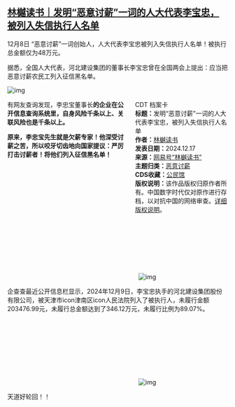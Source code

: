 <!--1734442220000-->
[林樾读书｜发明“恶意讨薪”一词的人大代表李宝忠，被列入失信执行人名单](https://chinadigitaltimes.net/chinese/714093.html)
------

<p>12月8日 “恶意讨薪”一词创始人，人大代表李宝忠被列入失信执行人名单！被执行总金额仅为48万元。</p><p>据悉，全国人大代表，河北建设集团的董事长李宝忠曾在全国两会上提出：应当把恶意讨薪农民工列入征信黑名单。</p><p><img decoding="async" src="https://chinadigitaltimes.net/chinese/files/2024/12/1.jpeg" alt="img"></p><div style="width:42%;float:right;padding-left:20px"><div class="su-spoiler su-spoiler-style-fancy su-spoiler-icon-chevron-circle" data-scroll-offset="0" data-anchor-in-url="no"><div class="su-spoiler-title" tabindex="0" role="button"><span class="su-spoiler-icon"></span>CDT 档案卡</div><div class="su-spoiler-content su-u-clearfix su-u-trim"><strong>标题：</strong>发明“恶意讨薪”一词的人大代表李宝忠，被列入失信执行人名单<br><strong>作者：</strong><a href="https://chinadigitaltimes.net/space/林樾读书" target="_blank">林樾读书</a><br><strong>发表日期：</strong>2024.12.17<br><strong>来源：</strong><a href="https://web.archive.org/web/https://www.163.com/dy/article/JJJOPVUI05561KJU.html" target="_blank">网易号“林樾读书”</a><br><strong>主题归类：</strong><a href="https://chinadigitaltimes.net/space/恶意讨薪" target="_blank">恶意讨薪</a><br><strong>CDS收藏：</strong><a href="https://chinadigitaltimes.net/space/%E5%85%AC%E6%B0%91%E9%A6%86" target="_blank" rel="noopener">公民馆</a><br><strong>版权说明：</strong>该作品版权归原作者所有。中国数字时代仅对原作进行存档，以对抗中国的网络审查。<a href="https://chinadigitaltimes.net/chinese/copyright">详细版权说明</a>。</div></div></div><p>有网友查询发现，李忠宝董事长<strong>的企业在公开信息查询系统里，自身风险千条以上、关联风险也是千条以上。</strong></p><p><strong>原来，李忠宝先生就是欠薪专家！他深受讨薪之苦，所以咬牙切齿地向国家提议：严厉打击讨薪者！将他们列入征信黑名单！</strong></p><p><img decoding="async" src="data:image/svg+xml,%3Csvg%20xmlns='http://www.w3.org/2000/svg'%20viewBox='0%200%200%200'%3E%3C/svg%3E" alt="img" data-lazy-src="https://chinadigitaltimes.net/chinese/files/2024/12/2.jpeg"><noscript><img decoding="async" src="https://chinadigitaltimes.net/chinese/files/2024/12/2.jpeg" alt="img"></noscript></p><p>企查查最近公开信息栏显示，2024年12月9日，李宝忠执手的河北建设集团股份有限公司，被天津市icon津南区icon人民法院列入了被执行人，未履行金额203476.99元，未履行总金额达到了346.12万元，未履行比例为89.07%。</p><p><img decoding="async" src="data:image/svg+xml,%3Csvg%20xmlns='http://www.w3.org/2000/svg'%20viewBox='0%200%200%200'%3E%3C/svg%3E" alt="img" data-lazy-src="https://chinadigitaltimes.net/chinese/files/2024/12/3.jpeg"><noscript><img decoding="async" src="https://chinadigitaltimes.net/chinese/files/2024/12/3.jpeg" alt="img"></noscript></p><p>天道好轮回！！</p><div class="addtoany_share_save_container addtoany_content addtoany_content_bottom"><div class="a2a_kit a2a_kit_size_32 addtoany_list" data-a2a-url="https://chinadigitaltimes.net/chinese/714093.html" data-a2a-title="林樾读书｜发明“恶意讨薪”一词的人大代表李宝忠，被列入失信执行人名单"><a class="a2a_button_facebook" href="https://www.addtoany.com/add_to/facebook?linkurl=https%3A%2F%2Fchinadigitaltimes.net%2Fchinese%2F714093.html&amp;linkname=%E6%9E%97%E6%A8%BE%E8%AF%BB%E4%B9%A6%EF%BD%9C%E5%8F%91%E6%98%8E%E2%80%9C%E6%81%B6%E6%84%8F%E8%AE%A8%E8%96%AA%E2%80%9D%E4%B8%80%E8%AF%8D%E7%9A%84%E4%BA%BA%E5%A4%A7%E4%BB%A3%E8%A1%A8%E6%9D%8E%E5%AE%9D%E5%BF%A0%EF%BC%8C%E8%A2%AB%E5%88%97%E5%85%A5%E5%A4%B1%E4%BF%A1%E6%89%A7%E8%A1%8C%E4%BA%BA%E5%90%8D%E5%8D%95" title="Facebook" rel="nofollow noopener" target="_blank"></a><a class="a2a_button_twitter" href="https://www.addtoany.com/add_to/twitter?linkurl=https%3A%2F%2Fchinadigitaltimes.net%2Fchinese%2F714093.html&amp;linkname=%E6%9E%97%E6%A8%BE%E8%AF%BB%E4%B9%A6%EF%BD%9C%E5%8F%91%E6%98%8E%E2%80%9C%E6%81%B6%E6%84%8F%E8%AE%A8%E8%96%AA%E2%80%9D%E4%B8%80%E8%AF%8D%E7%9A%84%E4%BA%BA%E5%A4%A7%E4%BB%A3%E8%A1%A8%E6%9D%8E%E5%AE%9D%E5%BF%A0%EF%BC%8C%E8%A2%AB%E5%88%97%E5%85%A5%E5%A4%B1%E4%BF%A1%E6%89%A7%E8%A1%8C%E4%BA%BA%E5%90%8D%E5%8D%95" title="Twitter" rel="nofollow noopener" target="_blank"></a><a class="a2a_button_telegram" href="https://www.addtoany.com/add_to/telegram?linkurl=https%3A%2F%2Fchinadigitaltimes.net%2Fchinese%2F714093.html&amp;linkname=%E6%9E%97%E6%A8%BE%E8%AF%BB%E4%B9%A6%EF%BD%9C%E5%8F%91%E6%98%8E%E2%80%9C%E6%81%B6%E6%84%8F%E8%AE%A8%E8%96%AA%E2%80%9D%E4%B8%80%E8%AF%8D%E7%9A%84%E4%BA%BA%E5%A4%A7%E4%BB%A3%E8%A1%A8%E6%9D%8E%E5%AE%9D%E5%BF%A0%EF%BC%8C%E8%A2%AB%E5%88%97%E5%85%A5%E5%A4%B1%E4%BF%A1%E6%89%A7%E8%A1%8C%E4%BA%BA%E5%90%8D%E5%8D%95" title="Telegram" rel="nofollow noopener" target="_blank"></a><a class="a2a_button_reddit" href="https://www.addtoany.com/add_to/reddit?linkurl=https%3A%2F%2Fchinadigitaltimes.net%2Fchinese%2F714093.html&amp;linkname=%E6%9E%97%E6%A8%BE%E8%AF%BB%E4%B9%A6%EF%BD%9C%E5%8F%91%E6%98%8E%E2%80%9C%E6%81%B6%E6%84%8F%E8%AE%A8%E8%96%AA%E2%80%9D%E4%B8%80%E8%AF%8D%E7%9A%84%E4%BA%BA%E5%A4%A7%E4%BB%A3%E8%A1%A8%E6%9D%8E%E5%AE%9D%E5%BF%A0%EF%BC%8C%E8%A2%AB%E5%88%97%E5%85%A5%E5%A4%B1%E4%BF%A1%E6%89%A7%E8%A1%8C%E4%BA%BA%E5%90%8D%E5%8D%95" title="Reddit" rel="nofollow noopener" target="_blank"></a><a class="a2a_button_whatsapp" href="https://www.addtoany.com/add_to/whatsapp?linkurl=https%3A%2F%2Fchinadigitaltimes.net%2Fchinese%2F714093.html&amp;linkname=%E6%9E%97%E6%A8%BE%E8%AF%BB%E4%B9%A6%EF%BD%9C%E5%8F%91%E6%98%8E%E2%80%9C%E6%81%B6%E6%84%8F%E8%AE%A8%E8%96%AA%E2%80%9D%E4%B8%80%E8%AF%8D%E7%9A%84%E4%BA%BA%E5%A4%A7%E4%BB%A3%E8%A1%A8%E6%9D%8E%E5%AE%9D%E5%BF%A0%EF%BC%8C%E8%A2%AB%E5%88%97%E5%85%A5%E5%A4%B1%E4%BF%A1%E6%89%A7%E8%A1%8C%E4%BA%BA%E5%90%8D%E5%8D%95" title="WhatsApp" rel="nofollow noopener" target="_blank"></a><a class="a2a_button_email" href="https://www.addtoany.com/add_to/email?linkurl=https%3A%2F%2Fchinadigitaltimes.net%2Fchinese%2F714093.html&amp;linkname=%E6%9E%97%E6%A8%BE%E8%AF%BB%E4%B9%A6%EF%BD%9C%E5%8F%91%E6%98%8E%E2%80%9C%E6%81%B6%E6%84%8F%E8%AE%A8%E8%96%AA%E2%80%9D%E4%B8%80%E8%AF%8D%E7%9A%84%E4%BA%BA%E5%A4%A7%E4%BB%A3%E8%A1%A8%E6%9D%8E%E5%AE%9D%E5%BF%A0%EF%BC%8C%E8%A2%AB%E5%88%97%E5%85%A5%E5%A4%B1%E4%BF%A1%E6%89%A7%E8%A1%8C%E4%BA%BA%E5%90%8D%E5%8D%95" title="Email" rel="nofollow noopener" target="_blank"></a><a class="a2a_button_copy_link" href="https://www.addtoany.com/add_to/copy_link?linkurl=https%3A%2F%2Fchinadigitaltimes.net%2Fchinese%2F714093.html&amp;linkname=%E6%9E%97%E6%A8%BE%E8%AF%BB%E4%B9%A6%EF%BD%9C%E5%8F%91%E6%98%8E%E2%80%9C%E6%81%B6%E6%84%8F%E8%AE%A8%E8%96%AA%E2%80%9D%E4%B8%80%E8%AF%8D%E7%9A%84%E4%BA%BA%E5%A4%A7%E4%BB%A3%E8%A1%A8%E6%9D%8E%E5%AE%9D%E5%BF%A0%EF%BC%8C%E8%A2%AB%E5%88%97%E5%85%A5%E5%A4%B1%E4%BF%A1%E6%89%A7%E8%A1%8C%E4%BA%BA%E5%90%8D%E5%8D%95" title="Copy Link" rel="nofollow noopener" target="_blank"></a><a class="a2a_dd addtoany_share_save addtoany_share" href="https://www.addtoany.com/share"></a></div></div>
